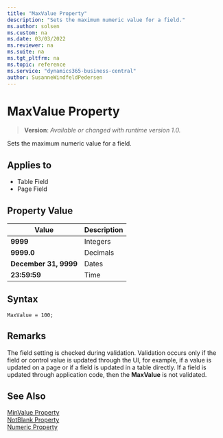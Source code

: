 ```yaml
---
title: "MaxValue Property"
description: "Sets the maximum numeric value for a field."
ms.author: solsen
ms.custom: na
ms.date: 03/03/2022
ms.reviewer: na
ms.suite: na
ms.tgt_pltfrm: na
ms.topic: reference
ms.service: "dynamics365-business-central"
author: SusanneWindfeldPedersen
---
```

[//]: # (START>DO_NOT_EDIT)
[//]: # (IMPORTANT:Do not edit any of the content between here and the END>DO_NOT_EDIT.)
[//]: # (Any modifications should be made in the .xml files in the ModernDev repo.)
# MaxValue Property
> **Version**: _Available or changed with runtime version 1.0._

Sets the maximum numeric value for a field.

## Applies to
-   Table Field
-   Page Field

[//]: # (IMPORTANT: END>DO_NOT_EDIT)

## Property Value  
  
|**Value**|**Description**|  
|---------|---------------|  
|**9999**|Integers|  
|**9999.0**|Decimals|  
|**December 31, 9999**|Dates|  
|**23:59:59**|Time|  

## Syntax

```AL
MaxValue = 100;
```
  
## Remarks

The field setting is checked during validation. Validation occurs only if the field or control value is updated through the UI, for example, if a value is updated on a page or if a field is updated in a table directly. If a field is updated through application code, then the **MaxValue** is not validated.  
  
## See Also  

[MinValue Property](devenv-minvalue-property.md)   
[NotBlank Property](devenv-notblank-property.md)   
[Numeric Property](devenv-numeric-property.md)